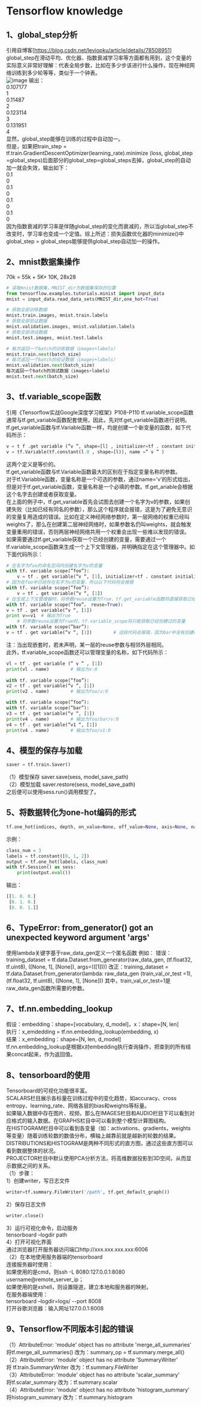 # Tensorflow knowledge   
## 1、global_step分析      
引用自博客[https://blog.csdn.net/leviopku/article/details/78508951]     
global_step在滑动平均、优化器、指数衰减学习率等方面都有用到，这个变量的实际意义非常好理解：代表全局步数，比如在多少步该进行什么操作，现在神经网络训练到多少轮等等，类似于一个钟表。   
![image](https://github.com/zhangxuying1004/Knowledge/blob/master/tensorflow/image_folder/1.PNG)
输出：   
0.107177  
1  
0.11487  
2  
0.123114  
3  
0.131951  
4  
显然，global_step能够在训练的过程中自动加一。  
但是，如果把train_step = tf.train.GradientDescentOptimizer(learning_rate).minimize (loss, global_step =global_steps)后面部分的global_step=global_steps去掉，global_step的自动加一就会失效，输出如下：  
0.1  
0  
0.1  
0  
0.1  
0  
0.1  
0  
因为指数衰减的学习率是伴随global_step的变化而衰减的，所以当global_step不改变时，学习率也变成一个定值。综上所述：损失函数优化器的minimize()中global_step = global_steps能够提供global_step自动加一的操作。  
## 2、mnist数据集操作   
70k = 55k + 5K+ 10K, 28x28  
```python
# 读取mnist数据集，MNIST_dir为数据集保存的位置  
from tensorflow.examples.tutorials.minist import input_data
mnist = input_data.read_data_sets(MNIST_dir,one_hot=True)

# 获取全部训练数据
mnist.train.images, mnist.train.labels
# 获取全部验证数据
mnist.validation.images, mnist.validation.labels 
# 获取全部测试数据
mnist.test.images, mnist.test.labels

# 每次返回一个batch的训练数据（images+labels）
mnist.train.next(batch_size)
# 每次返回一个batch的验证数据（images+labels）
mnist.validation.next(batch_size)
每次返回一个batch的测试数据（images+labels）
mnist.test.next(batch_size)
```
## 3、tf.variable_scope函数
引用《Tensorflow实战Google深度学习框架》P108-P110
tf.variable_scope函数通常与tf.get_variable函数配套使用，因此，先对tf.get_variable函数进行说明。
tf.get_variable函数与tf.Variable函数一样，均是创建一个新变量的函数，如下代码所示：  
```python
v = t f .get variable (”v ”, shape=[l] , initializer=tf . constant initiali z er(l.0))
v = tf.Variable(tf.constant(l.0 , shape=[l)), name =” v ” )
```
这两个定义是等价的。   
tf.get_variable函数与tf.Variable函数最大的区别在于指定变量名称的参数。       
对于tf.Variabble函数，变量名称是一个可选的参数，通过name=’v’的形式给出，      
但是对于tf.get_variable函数，变量名称是一个必填的参数。tf.get_ariable会根据这个名字去创建或者获取变量。  
在上面的例子中，tf.get_variable首先会试图去创建一个名字为v的参数，如果创建失败（比如已经有同名的参数），那么这个程序就会报错，这是为了避免无意识的变量复用造成的错误。比如在定义神经网络参数时，第一层网络的权重已经叫weights了，那么在创建第二层神经网络时，如果参数名仍叫weights，就会触发变量重用的错误，否则两层神经网络共用一个权重会出现一些难以发现的错误。   
如果需要通过tf.get_variable获取一个已经创建的变量，需要通过一个tf.variable_scope函数来生成一个上下文管理器，并明确指定在这个管理器中。如下面代码所示：      
```python
# 在名字为foo的命名空间内创建名字为v的变量
with tf. variable scope(”foo”):
    v = tf . get variable(“v “, [1], initializer=tf . constant initializer(l . 0))
# 因为在foo中已经存在名字为v的变量，所以以下代码将会报错
with tf. variable scope(”foo”):
    v = tf . get variable(“v “, [1])
# 在生成上下文管理器时，将参数reuse设置为True，tf.get_variable函数将直接获取已经声明的变量
with tf. variable scope(”foo”， reuse=True):
v = tf . get variable(“v “, [1])
print v==v1  # 输出为True
	# 将参数reuse设置为True时，tf.variable_scope将只能获取已经创建过的变量
with tf. variable scope(”bar”):
v = tf . get variable(“v “, [1])		# 这段代码会报错，因为bar中没有创建v
```
注：当出现嵌套时，若未声明，某一层的reuse参数与相邻外层相同。   
此外，tf.variable_scope函数还可以管理变量的名称，如下代码所示：   
```python
vl = tf . get variable (” v ” , [1])
print(vl . name)		# 输出为v:0
	
with tf. variable scope(”foo”):
v2 = tf . get variable(“v “, [1])
print(v2 . name)		# 输出为foo/v:0

with tf. variable scope(”foo”):
with tf. variable scope(”bar”):
v3 = tf . get variable(“v “, [1])		
print(v4 . name)		# 输出为foo/bar/v:0
v4 = tf . get variable(“v1 “, [1])
print(v4 . name)		# 输出为foo/v1:0
```
## 4、模型的保存与加载  
```python 
saver = tf.train.Saver()
```  
（1）模型保存
saver.save(sess, model_save_path)  
（2）模型加载
saver.restore(sess, model_save_path)    
之后便可以使用sess.run()调用模型了。   
## 5、将数据转化为one-hot编码的形式   
```python
tf.one_hot(indices, depth, on_value=None, off_value=None, axis=None, name=None)
```
示例：
```python
class_num = 3
labels = tf.constant([0, 1, 2])
output = tf.one_hot(labels, class_num)
with tf.Session() as sess:
    print(output.eval())
```
输出：
```python
[[1. 0. 0.]
 [0. 1. 0.]
 [0. 0. 1.]]
 ```
## 6、TypeError: from_generator() got an unexpected keyword argument 'args'
使用lambda关键字基于raw_data_gen定义一个匿名函数
例如：
错误：training_dataset = tf.data.Dataset.from_generator(raw_data_gen, (tf.float32, tf.uint8), ([None, 1], [None]), args=(([1])))
改正：training_dataset = tf.data.Dataset.from_generator(lambda: raw_data_gen (train_val_or_test  =1), (tf.float32, tf.uint8), ([None, 1], [None]))
其中，train_val_or_test=1是raw_data_gen函数所需要的参数。
## 7、tf.nn.embedding_lookup
假设：embedding：shape=[vocabulary, d_model]，x：shape=[N, len]  
执行：x_emdedding = tf.nn.embedding_lookup(embedding, x)  
结果：x_embedding：shape=[N, len, d_model]  
tf.nn.embedding_lookup是根据x对embedding执行查询操作，把查到的所有结果concat起来，作为返回值。  
## 8、tensorboard的使用  
Tensorboard的可视化功能很丰富。  
SCALARS栏目展示各标量在训练过程中的变化趋势，如accuracy、cross entropy、learning_rate、网络各层的bias和weights等标量。  
如果输入数据中存在图片、视频，那么在IMAGES栏目和AUDIO栏目下可以看到对应格式的输入数据。在GRAPHS栏目中可以看到整个模型计算图结构。  
在HISTOGRAM栏目中可以看到各变量（如：activations、gradients，weights 等变量）随着训练轮数的数值分布，横轴上越靠前就是越新的轮数的结果。  
DISTRIBUTIONS和HISTOGRAM是两种不同形式的直方图，通过这些直方图可以看到数据整体的状况。  
PROJECTOR栏目中默认使用PCA分析方法，将高维数据投影到3D空间，从而显示数据之间的关系。  
（1）步骤：  
1）创建writer，写日志文件    
```python
writer=tf.summary.FileWriter('/path', tf.get_default_graph())  
```
2）保存日志文件  
```python
writer.close() 
```
3）运行可视化命令，启动服务  
tensorboard –logdir path  
4）打开可视化界面  
通过浏览器打开服务器访问端口http://xxx.xxx.xxx.xxx:6006  
（2）在本地使用服务器端的tensorboard  
连接服务器时使用：  
如果使用的是cmd，则ssh -L 8080:127.0.0.1:8080 username@remote_server_ip；  
如果使用的是xshell，则设置隧道，建立本地和服务器的映射。  
在服务器端使用：  
tensorboard –logdir=logs/ --port 8008  
打开谷歌浏览器：输入网址127.0.0.1:8008  
## 9、Tensorflow不同版本引起的错误  
（1）AttributeError: 'module' object has no attribute 'merge_all_summaries'  
将tf.merge_all_summaries() 改为：summary_op = tf.summary.merge_all()  
（2）AttributeError: 'module' object has no attribute 'SummaryWriter'  
将 tf.train.SummaryWriter 改为：tf.summary.FileWriter  
（3）AttributeError: 'module' object has no attribute 'scalar_summary'  
将tf.scalar_summary 改为：tf.summary.scalar  
（4）AttributeError: 'module' object has no attribute 'histogram_summary'  
将histogram_summary 改为：tf.summary.histogram  






